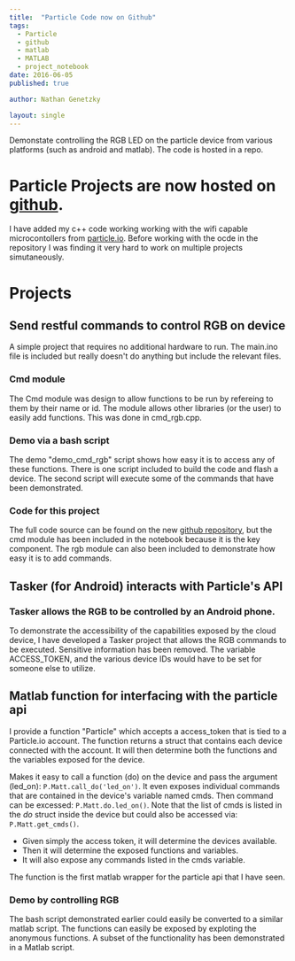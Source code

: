 ```yaml
---
title:  "Particle Code now on Github"
tags:
  - Particle
  - github
  - matlab
  - MATLAB
  - project_notebook
date: 2016-06-05
published: true

author: Nathan Genetzky

layout: single
---
```


Demonstate controlling the RGB LED on the particle device from various platforms
(such as android and matlab). The code is hosted in a repo.

# Particle Projects are now hosted on [github][1].

I have added my c++ code working working with the wifi capable microcontollers
from [particle.io](particle.io). Before working with the ocde in the repository
I was finding it very hard to work on multiple projects simutaneously. 

# Projects 

## Send restful commands to control RGB on device

A simple project that requires no additional hardware to run. The main.ino file
is included but really doesn't do anything but include the relevant files.

### Cmd module

The Cmd module was design to allow functions to be run by refereing to them by
their name or id. The module allows other libraries (or the user) to easily add
functions. This was done in cmd\_rgb.cpp.

### Demo via a bash script

The demo "demo\_cmd_rgb" script shows how easy it is to access any of these
functions. There is one script included to build the code and flash a device.
The second script will execute some of the commands that have been demonstrated.

### Code for this project

The full code source can be found on the new [github repository][1], but the
cmd module has been included in the notebook because it is the key component. The
rgb module can also been included to demonstrate how easy it is to add commands.

## Tasker (for Android) interacts with Particle's API

### Tasker allows the RGB to be controlled by an Android phone.

To demonstrate the accessibility of the capabilities exposed by the cloud device,
I have developed a Tasker project that allows the RGB commands to be executed.
Sensitive information has been removed. The variable ACCESS_TOKEN, and the various
device IDs would have to be set for someone else to utilize.

## Matlab function for interfacing with the particle api

I provide a function "Particle" which accepts a access_token that is tied to a
Particle.io account. The function returns a struct that contains each device
connected with the account. It will then determine both the functions and the
variables exposed for the device.

Makes it easy to call a function (do) on the device and pass the argument (led_on):
`P.Matt.call_do('led_on')`. It even exposes individual commands that are
contained in the device's variable named cmds. Then command can be excessed:
`P.Matt.do.led_on()`. Note that the list of cmds is listed in the *do* struct 
inside the device but could also be accessed via: `P.Matt.get_cmds()`.

- Given simply the access token, it will determine the devices available.
- Then it will determine the exposed functions and variables.
- It will also expose any commands listed in the cmds variable.

The function is the first matlab wrapper for the particle api that I have seen.

### Demo by controlling RGB

The bash script demonstrated earlier could easily be converted to a similar
matlab script. The functions can easily be exposed by exploting the anonymous
functions. A subset of the functionality has been demonstrated in a Matlab script.

[1]: https://github.com/NGenetzky/particle-projects
